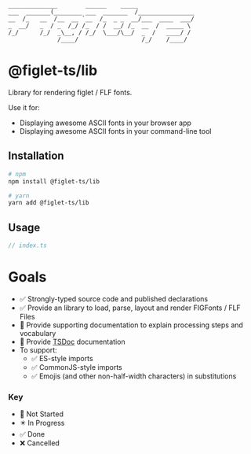 ```text
______________        ______    _____
___  _______(________ ___  _______  /________________
__  /_   __  /__  __ `__  /_  _ _  __/___  ____  ___/
_  __/   _  / _  /_/ /_  / /  __/ /_  __  /  _____ \
/_/      /_/  _\__, / /_/  \___/\__/  _  /   ____/ /
              /____/                  /_/    /____/
```

# @figlet-ts/lib

Library for rendering figlet / FLF fonts.

Use it for:

-   Displaying awesome ASCII fonts in your browser app
-   Displaying awesome ASCII fonts in your command-line tool

## Installation

```bash
# npm
npm install @figlet-ts/lib

# yarn
yarn add @figlet-ts/lib
```

## Usage

```ts
// index.ts
```

# Goals

-   ✅ Strongly-typed source code and published declarations
-   ✅ Provide an library to load, parse, layout and render FIGFonts / FLF Files
-   🔲️ Provide supporting documentation to explain processing steps and vocabulary
-   🔲️ Provide [TSDoc](https://tsdoc.org/) documentation
-   To support:
    -   ✅ ES-style imports
    -   ✅ CommonJS-style imports
    -   ✅ Emojis (and other non-half-width characters) in substitutions

### Key

-   🔲️ Not Started
-   ✴️ In Progress
-   ✅ Done
-   ❌ Cancelled
